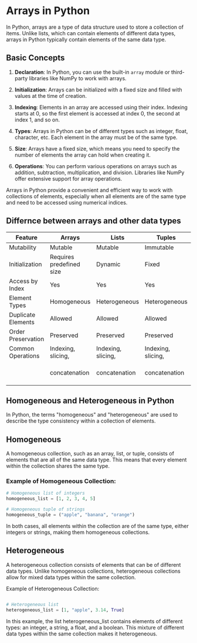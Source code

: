 # Arrays in Python

In Python, arrays are a type of data structure used to store a collection of items. Unlike lists, which can contain elements of different data types, arrays in Python typically contain elements of the same data type.

## Basic Concepts

1. **Declaration**: In Python, you can use the built-in `array` module or third-party libraries like NumPy to work with arrays.

2. **Initialization**: Arrays can be initialized with a fixed size and filled with values at the time of creation.

3. **Indexing**: Elements in an array are accessed using their index. Indexing starts at 0, so the first element is accessed at index 0, the second at index 1, and so on.

4. **Types**: Arrays in Python can be of different types such as integer, float, character, etc. Each element in the array must be of the same type.

5. **Size**: Arrays have a fixed size, which means you need to specify the number of elements the array can hold when creating it.

6. **Operations**: You can perform various operations on arrays such as addition, subtraction, multiplication, and division. Libraries like NumPy offer extensive support for array operations.

Arrays in Python provide a convenient and efficient way to work with collections of elements, especially when all elements are of the same type and need to be accessed using numerical indices.

## Differnce between arrays and other data types

| Feature                   | Arrays                      | Lists                       | Tuples                      | Sets                        | Dictionaries                |
|---------------------------|-----------------------------|-----------------------------|-----------------------------|-----------------------------|-----------------------------|
| Mutability                | Mutable                     | Mutable                     | Immutable                   | Mutable                     | Mutable                     |
| Initialization            | Requires predefined size    | Dynamic                     | Fixed                       | Dynamic                     | Dynamic                     |
| Access by Index           | Yes                         | Yes                         | Yes                         | No                          | No                          |
| Element Types             | Homogeneous                 | Heterogeneous               | Heterogeneous               | Homogeneous                 | Heterogeneous               |
| Duplicate Elements        | Allowed                     | Allowed                     | Allowed                     | Not allowed                 | Not allowed                 |
| Order Preservation        | Preserved                   | Preserved                   | Preserved                   | Not preserved               | Not preserved               |
| Common Operations         | Indexing, slicing,          | Indexing, slicing,          | Indexing, slicing,          | Union, intersection,       | Key-value pair access,      |
|                           | concatenation               | concatenation               | concatenation               | difference                 | addition, deletion, update  |


## Homogeneous and Heterogeneous in Python

In Python, the terms "homogeneous" and "heterogeneous" are used to describe the type consistency within a collection of elements.

## Homogeneous

A homogeneous collection, such as an array, list, or tuple, consists of elements that are all of the same data type. This means that every element within the collection shares the same type.

### Example of Homogeneous Collection:

```python
# Homogeneous list of integers
homogeneous_list = [1, 2, 3, 4, 5]

# Homogeneous tuple of strings
homogeneous_tuple = ("apple", "banana", "orange")
```

In both cases, all elements within the collection are of the same type, either integers or strings, making them homogeneous collections.

## Heterogeneous

A heterogeneous collection consists of elements that can be of different data types. Unlike homogeneous collections, heterogeneous collections allow for mixed data types within the same collection.

Example of Heterogeneous Collection:

```python

# Heterogeneous list
heterogeneous_list = [1, "apple", 3.14, True]

```

In this example, the list heterogeneous_list contains elements of different types: an integer, a string, a float, and a boolean. This mixture of different data types within the same collection makes it heterogeneous.
